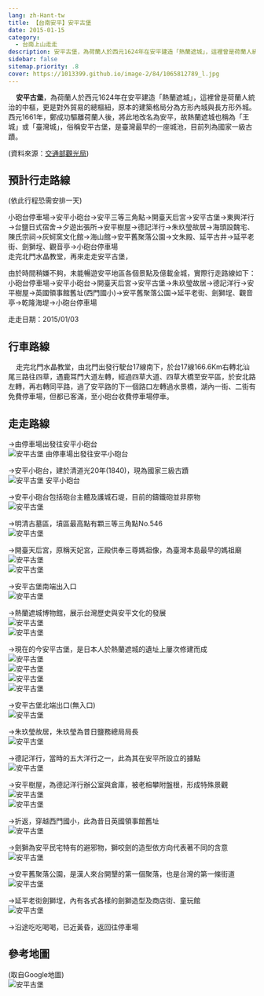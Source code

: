 ```yaml
---
lang: zh-Hant-tw
title: 【台南安平】安平古堡
date: 2015-01-15
category: 
  - 台南上山走走
description: 安平古堡，為荷蘭人於西元1624年在安平建造「熱蘭遮城」，這裡曾是荷蘭人統治的中樞，更是對外貿易的總樞紐，原本的建築格局分為方形內城與長方形外城。西元1661年，鄭成功驅離荷蘭人後，將此地改名為安平，故熱蘭遮城也稱為「王城」或「臺灣城」，俗稱安平古堡，是臺灣最早的一座城池，目前列為國家一級古蹟。
sidebar: false
sitemap.priority: .8
cover: https://1013399.github.io/image-2/84/1065812789_l.jpg
---
```


    **安平古堡**，為荷蘭人於西元1624年在安平建造「熱蘭遮城」，這裡曾是荷蘭人統治的中樞，更是對外貿易的總樞紐，原本的建築格局分為方形內城與長方形外城。西元1661年，鄭成功驅離荷蘭人後，將此地改名為安平，故熱蘭遮城也稱為「王城」或「臺灣城」，俗稱安平古堡，是臺灣最早的一座城池，目前列為國家一級古蹟。

<!-- more -->

(資料來源：[交通部觀光局](http://taiwan.net.tw/m1.aspx?sNo=0001119&id=147))  

## 預計行走路線
(依此行程恐需安排一天)  

小砲台停車場→安平小砲台→安平三等三角點→開臺天后宮→安平古堡→東興洋行→台鹽日式宿舍→夕遊出張所→安平樹屋→德記洋行→朱玖瑩故居→海頭設魏宅、陳氏宗祠→灰蚵窯文化館→海山館→安平舊聚落公園→文朱殿、延平古井→延平老街、劍獅埕、觀音亭→小砲台停車場  
走完北門水晶教堂，再來走走安平古堡，

由於時間稍嫌不夠，未能暢遊安平地區各個景點及億載金城，實際行走路線如下：  
小砲台停車場→安平小砲台→開臺天后宮→安平古堡→朱玖瑩故居→德記洋行→安平樹屋→英國領事館舊址(西門國小)→安平舊聚落公園→延平老街、劍獅埕、觀音亭→乾隆海堤→小砲台停車場

走走日期：2015/01/03

## 行車路線
    走完北門水晶教堂，由北門出發行駛台17線南下，於台17線166.6Km右轉北汕尾三路往四草，遇鹿耳門大道左轉，經過四草大道、四草大橋至安平區，於安北路左轉，再右轉同平路，過了安平路的下一個路口左轉過水景橋，湖內一街、二街有免費停車場，但都已客滿，至小砲台收費停車場停車。

## 走走路線
→由停車場出發往安平小砲台  
![安平古堡 由停車場出發往安平小砲台](https://1013399.github.io/image-2/84/1065808611_l.jpg)

→安平小砲台，建於清道光20年(1840)，現為國家三級古蹟  
![安平古堡 安平小砲台](https://1013399.github.io/image-2/84/1065809897_l.jpg)

→安平小砲台包括砲台主體及護城石堤，目前的鑄鐵砲並非原物  
![安平古堡](https://1013399.github.io/image-2/84/1065814514_l.jpg)

→明清古墓區，墳區最高點有顆三等三角點No.546  
![安平古堡](https://1013399.github.io/image-2/84/1065810269_l.jpg)

→開臺天后宮，原稱天妃宮，正殿供奉三尊媽祖像，為臺灣本島最早的媽祖廟  
![安平古堡](https://1013399.github.io/image-2/84/1065809402_l.jpg)  
![安平古堡](https://1013399.github.io/image-2/84/1065812781_l.jpg)

→安平古堡南端出入口  
![安平古堡](https://1013399.github.io/image-2/84/1065813166_l.jpg)

→熱蘭遮城博物館，展示台灣歷史與安平文化的發展  
![安平古堡](https://1013399.github.io/image-2/84/1065813833_l.jpg)  
![安平古堡](https://1013399.github.io/image-2/84/1065814124_l.jpg)

→現在的今安平古堡，是日本人於熱蘭遮城的遺址上屢次修建而成  
![安平古堡](https://1013399.github.io/image-2/84/1065812789_l.jpg)  
![安平古堡](https://1013399.github.io/image-2/84/1065813638_l.jpg)  
![安平古堡](https://1013399.github.io/image-2/84/1065809107_l.jpg)  
![安平古堡](https://1013399.github.io/image-2/84/1065813448_l.jpg)

→安平古堡北端出口(無入口)  
![安平古堡](https://1013399.github.io/image-2/84/1065815021_l.jpg)

→朱玖瑩故居，朱玖瑩為昔日鹽務總局局長  
![安平古堡](https://1013399.github.io/image-2/84/1065809905_l.jpg)

→德記洋行，當時的五大洋行之一，此為其在安平所設立的據點  
![安平古堡](https://1013399.github.io/image-2/84/1065813734_l.jpg)

→安平樹屋，為德記洋行辦公室與倉庫，被老榕攀附盤根，形成特殊景觀  
![安平古堡](https://1013399.github.io/image-2/84/1065813645_l.jpg)  
![安平古堡](https://1013399.github.io/image-2/84/1065809907_l.jpg)

→折返，穿越西門國小，此為昔日英國領事館舊址  
![安平古堡](https://1013399.github.io/image-2/84/1065813935_l.jpg)

→劍獅為安平民宅特有的避邪物，獅咬劍的造型依方向代表著不同的含意  
![安平古堡](https://1013399.github.io/image-2/84/1065813647_l.jpg)

→安平舊聚落公園，是漢人來台開墾的第一個聚落，也是台灣的第一條街道  
![安平古堡](https://1013399.github.io/image-2/84/1065814133_l.jpg)

→延平老街劍獅埕，內有各式各樣的劍獅造型及商店街、童玩館  
![安平古堡](https://1013399.github.io/image-2/84/1065809608_l.jpg)

→沿途吃吃喝喝，已近黃昏，返回往停車場

## 參考地圖
(取自Google地圖)  
![安平古堡](https://1013399.github.io/image-2/84/1065813346_l.jpg)